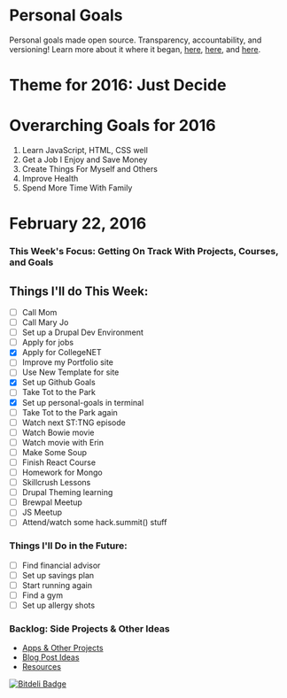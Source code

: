 Personal Goals
==============

Personal goals made open source. Transparency, accountability, and versioning! Learn more about it where it began, [here](https://github.com/una/personal-goals), [here](http://una.im/personal-goals-guide#💁), and [here](https://www.youtube.com/watch?v=xQEU0ZsvXYI).

# Theme for 2016: Just Decide

# Overarching Goals for 2016
1. Learn JavaScript, HTML, CSS well
2. Get a Job I Enjoy and Save Money
3. Create Things For Myself and Others
4. Improve Health
5. Spend More Time With Family

# February 22, 2016

### This Week's Focus: Getting On Track With Projects, Courses, and Goals

## Things I'll do This Week:

- [ ] Call Mom
- [ ] Call Mary Jo
- [ ] Set up a Drupal Dev Environment
- [ ] Apply for jobs
- [X] Apply for CollegeNET  
- [ ] Improve my Portfolio site
- [ ] Use New Template for site
- [X] Set up Github Goals
- [ ] Take Tot to the Park
- [X] Set up personal-goals in terminal
- [ ] Take Tot to the Park again
- [ ] Watch next ST:TNG episode
- [ ] Watch Bowie movie
- [ ] Watch movie with Erin
- [ ] Make Some Soup
- [ ] Finish React Course
- [ ] Homework for Mongo
- [ ] Skillcrush Lessons
- [ ] Drupal Theming learning
- [ ] Brewpal Meetup
- [ ] JS Meetup
- [ ] Attend/watch some hack.summit() stuff

### Things I'll Do in the Future:
- [ ] Find financial advisor
- [ ] Set up savings plan
- [ ] Start running again
- [ ] Find a gym
- [ ] Set up allergy shots

### Backlog: Side Projects & Other Ideas
- [Apps & Other Projects](ideas-and-misc/project-ideas.md)
- [Blog Post Ideas](ideas-and-misc/blog-ideas.md)
- [Resources](/resources)


[![Bitdeli Badge](https://d2weczhvl823v0.cloudfront.net/jwithington/personal-goals/trend.png)](https://bitdeli.com/free "Bitdeli Badge")
